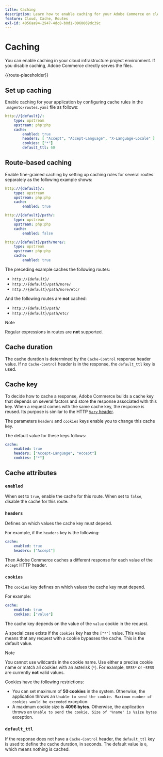 ```yaml
---
title: Caching
description: Learn how to enable caching for your Adobe Commerce on cloud infrastructure environments.
feature: Cloud, Cache, Routes
exl-id: 4856aa94-2947-4dc8-b0d1-0960869dc39c
---
```

# Caching

You can enable caching in your cloud infrastructure project environment. If you disable caching, Adobe Commerce directly serves the files.

{{route-placeholder}}

## Set up caching

Enable caching for your application by configuring cache rules in the `.magento/routes.yaml` file as follows:

```yaml
http://{default}/:
    type: upstream
    upstream: php:php
    cache:
        enabled: true
        headers: [ "Accept", "Accept-Language", "X-Language-Locale" ]
        cookies: ["*"]
        default_ttl: 60
```

## Route-based caching

Enable fine-grained caching by setting up caching rules for several routes separately as the following example shows:

```yaml
http://{default}/:
    type: upstream
    upstream: php:php
    cache:
        enabled: true

http://{default}/path/:
    type: upstream
    upstream: php:php
    cache:
        enabled: false

http://{default}/path/more/:
    type: upstream
    upstream: php:php
    cache:
        enabled: true
```

The preceding example caches the following routes:

-  `http://{default}/`
-  `http://{default}/path/more/`
-  `http://{default}/path/more/etc/`

And the following routes are **not** cached:

-  `http://{default}/path/`
-  `http://{default}/path/etc/`

>[!NOTE]
>
>Regular expressions in routes are **not** supported.

## Cache duration

The cache duration is determined by the `Cache-Control` response header value. If no `Cache-Control` header is in the response, the `default_ttl` key is used.

## Cache key

To decide how to cache a response, Adobe Commerce builds a cache key that depends on several factors and store the response associated with this key. When a request comes with the same cache key, the response is reused. Its purpose is similar to the HTTP [`Vary` header](https://www.w3.org/Protocols/rfc2616/rfc2616-sec14.html#sec14.44).

The parameters `headers` and `cookies` keys enable you to change this cache key.

The default value for these keys follows:

```yaml
cache:
    enabled: true
    headers: ["Accept-Language", "Accept"]
    cookies: ["*"]
```

## Cache attributes

### `enabled`

When set to `true`, enable the cache for this route. When set to `false`, disable the cache for this route.

### `headers`

Defines on which values the cache key must depend.

For example, if the `headers` key is the following:

```yaml
cache:
    enabled: true
    headers: ["Accept"]
```

Then Adobe Commerce caches a different response for each value of the `Accept` HTTP header.

### `cookies`

The `cookies` key defines on which values the cache key must depend.

For example:

```yaml
cache:
    enabled: true
    cookies: ["value"]
```

The cache key depends on the value of the `value` cookie in the request.

A special case exists if the `cookies` key has the `["*"]` value. This value means that any request with a cookie bypasses the cache. This is the default value.

>[!NOTE]
>
>You cannot use wildcards in the cookie name. Use either a precise cookie name or match all cookies with an asterisk (`*`). For example, `SESS*` or `~SESS` are currently **not** valid values.

Cookies have the following restrictions:

-  You can set maximum of **50 cookies** in the system. Otherwise, the application throws an `Unable to send the cookie. Maximum number of cookies would be exceeded` exception.
-  A maximum cookie size is **4096 bytes**. Otherwise, the application throws an `Unable to send the cookie. Size of '%name' is %size bytes` exception.

### `default_ttl`

If the response does not have a `Cache-Control` header, the `default_ttl` key is used to define the cache duration, in seconds. The default value is `0`, which means nothing is cached.
